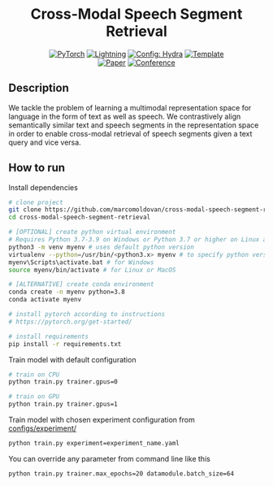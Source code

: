 <div align="center">

# Cross-Modal Speech Segment Retrieval

<a href="https://pytorch.org/get-started/locally/"><img alt="PyTorch" src="https://img.shields.io/badge/PyTorch-ee4c2c?logo=pytorch&logoColor=white"></a>
<a href="https://pytorchlightning.ai/"><img alt="Lightning" src="https://img.shields.io/badge/-Lightning-792ee5?logo=pytorchlightning&logoColor=white"></a>
<a href="https://hydra.cc/"><img alt="Config: Hydra" src="https://img.shields.io/badge/Config-Hydra-89b8cd"></a>
<a href="https://github.com/ashleve/lightning-hydra-template"><img alt="Template" src="https://img.shields.io/badge/-Lightning--Hydra--Template-017F2F?style=flat&logo=github&labelColor=gray"></a><br>
[![Paper](http://img.shields.io/badge/paper-arxiv.1001.2234-B31B1B.svg)](https://www.nature.com/articles/nature14539)
[![Conference](http://img.shields.io/badge/AnyConference-year-4b44ce.svg)](https://papers.nips.cc/paper/2020)

</div>

## Description

We tackle the problem of learning a multimodal representation space for language in the form of text as well as speech. We contrastively align semantically similar text and speech segments in the representation space in order to enable cross-modal retrieval of speech segments given a text query and vice versa.

## How to run

Install dependencies

```bash
# clone project
git clone https://github.com/marcomoldovan/cross-modal-speech-segment-retrieval
cd cross-modal-speech-segment-retrieval

# [OPTIONAL] create python virtual environment
# Requires Python 3.7-3.9 on Windows or Python 3.7 or higher on Linux and MacOS
python3 -m venv myenv # uses default python version
virtualenv --python=/usr/bin/<python3.x> myenv # to specify python version
myenv\Scripts\activate.bat # for Windows
source myenv/bin/activate # for Linux or MacOS

# [ALTERNATIVE] create conda environment
conda create -n myenv python=3.8
conda activate myenv

# install pytorch according to instructions
# https://pytorch.org/get-started/

# install requirements
pip install -r requirements.txt
```

Train model with default configuration

```bash
# train on CPU
python train.py trainer.gpus=0

# train on GPU
python train.py trainer.gpus=1
```

Train model with chosen experiment configuration from [configs/experiment/](configs/experiment/)

```bash
python train.py experiment=experiment_name.yaml
```

You can override any parameter from command line like this

```bash
python train.py trainer.max_epochs=20 datamodule.batch_size=64
```
